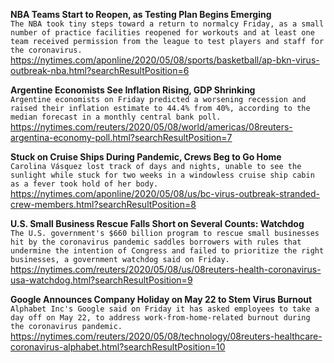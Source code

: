 **NBA Teams Start to Reopen, as Testing Plan Begins Emerging**\
`The NBA took tiny steps toward a return to normalcy Friday, as a small number of practice facilities reopened for workouts and at least one team received permission from the league to test players and staff for the coronavirus.`\
https://nytimes.com/aponline/2020/05/08/sports/basketball/ap-bkn-virus-outbreak-nba.html?searchResultPosition=6

**Argentine Economists See Inflation Rising, GDP Shrinking**\
`Argentine economists on Friday predicted a worsening recession and raised their inflation estimate to 44.4% from 40%, according to the median forecast in a monthly central bank poll. `\
https://nytimes.com/reuters/2020/05/08/world/americas/08reuters-argentina-economy-poll.html?searchResultPosition=7

**Stuck on Cruise Ships During Pandemic, Crews Beg to Go Home**\
`Carolina Vásquez lost track of days and nights, unable to see the sunlight while stuck for two weeks in a windowless cruise ship cabin as a fever took hold of her body. `\
https://nytimes.com/aponline/2020/05/08/us/bc-virus-outbreak-stranded-crew-members.html?searchResultPosition=8

**U.S. Small Business Rescue Falls Short on Several Counts: Watchdog**\
`The U.S. government's $660 billion program to rescue small businesses hit by the coronavirus pandemic saddles borrowers with rules that undermine the intention of Congress and failed to prioritize the right businesses, a government watchdog said on Friday.`\
https://nytimes.com/reuters/2020/05/08/us/08reuters-health-coronavirus-usa-watchdog.html?searchResultPosition=9

**Google Announces Company Holiday on May 22 to Stem Virus Burnout**\
`Alphabet Inc's Google said on Friday it has asked employees to take a day off on May 22, to address work-from-home-related burnout during the coronavirus pandemic. `\
https://nytimes.com/reuters/2020/05/08/technology/08reuters-healthcare-coronavirus-alphabet.html?searchResultPosition=10

